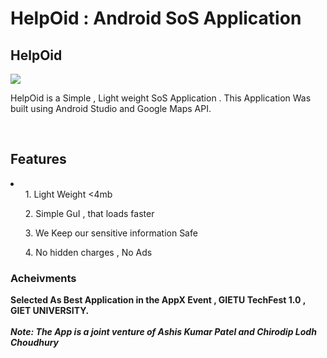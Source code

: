 # HelpOid : Android SoS Application

## HelpOid

 <img src="https://github.com/chirodip98/HelpOid/blob/master/app/src/main/res/drawable/logo.png?raw=true">
<p>HelpOid is a Simple , Light weight SoS Application . This Application Was built using Android Studio and Google Maps API.</p>
<br>
<h2>Features</h2>
<li>
  <ol>1. Light Weight <4mb </ol>
  <ol>2. Simple GuI , that loads faster </ol>
  <ol>3. We Keep our sensitive information Safe </ol>
  <ol>4. No hidden charges , No Ads </ol>
</li>

<h3>Acheivments</h3>
<strong>Selected As Best Application in the AppX Event , GIETU TechFest 1.0 , GIET UNIVERSITY.
<br>
  <br>
<I><strong>Note: </Strong> The App is a joint venture of Ashis Kumar Patel and Chirodip Lodh Choudhury</I>
  
